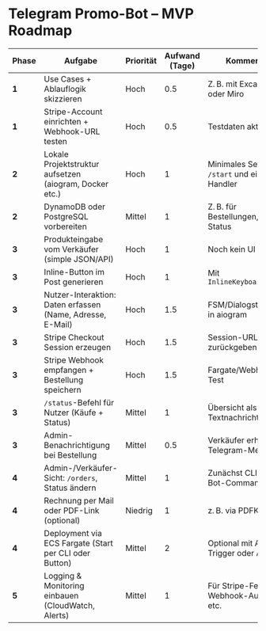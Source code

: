 # Telegram Promo-Bot – MVP Roadmap

| Phase | Aufgabe                                                    | Priorität | Aufwand (Tage) | Kommentar                                      |
| ----- | ---------------------------------------------------------- | --------- | -------------- | ---------------------------------------------- |
| **1** | Use Cases + Ablauflogik skizzieren                         | Hoch      | 0.5            | Z. B. mit Excalidraw oder Miro                 |
| **1** | Stripe-Account einrichten + Webhook-URL testen             | Hoch      | 0.5            | Testdaten aktivieren                           |
| **2** | Lokale Projektstruktur aufsetzen (aiogram, Docker etc.)    | Hoch      | 1              | Minimales Setup mit `/start` und einem Handler |
| **2** | DynamoDB oder PostgreSQL vorbereiten                       | Mittel    | 1              | Z. B. für Bestellungen, Nutzer, Status         |
| **3** | Produkteingabe vom Verkäufer (simple JSON/API)             | Hoch      | 1              | Noch kein UI nötig                             |
| **3** | Inline-Button im Post generieren                           | Hoch      | 1              | Mit `InlineKeyboardMarkup`                     |
| **3** | Nutzer-Interaktion: Daten erfassen (Name, Adresse, E-Mail) | Hoch      | 1.5            | FSM/Dialogstruktur in aiogram                  |
| **3** | Stripe Checkout Session erzeugen                           | Hoch      | 1.5            | Session-URL zurückgeben                        |
| **3** | Stripe Webhook empfangen + Bestellung speichern            | Hoch      | 1.5            | Fargate/Webhook-Test                           |
| **3** | `/status`-Befehl für Nutzer (Käufe + Status)               | Mittel    | 1              | Übersicht als Textnachricht                    |
| **3** | Admin-Benachrichtigung bei Bestellung                      | Mittel    | 0.5            | Verkäufer erhält Telegram-Message              |
| **4** | Admin-/Verkäufer-Sicht: `/orders`, Status ändern           | Mittel    | 1              | Zunächst CLI oder Bot-Command                  |
| **4** | Rechnung per Mail oder PDF-Link (optional)                 | Niedrig   | 1              | z. B. via PDFKit + S3                          |
| **4** | Deployment via ECS Fargate (Start per CLI oder Button)     | Mittel    | 2              | Optional mit Admin-Trigger oder API            |
| **5** | Logging & Monitoring einbauen (CloudWatch, Alerts)         | Mittel    | 1              | Für Stripe-Fehler, Webhook-Ausfälle etc.       |
